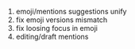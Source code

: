 1. emoji/mentions suggestions unify
2. fix emoji versions mismatch
3. fix loosing focus in emoji
4. editing/draft mentions
